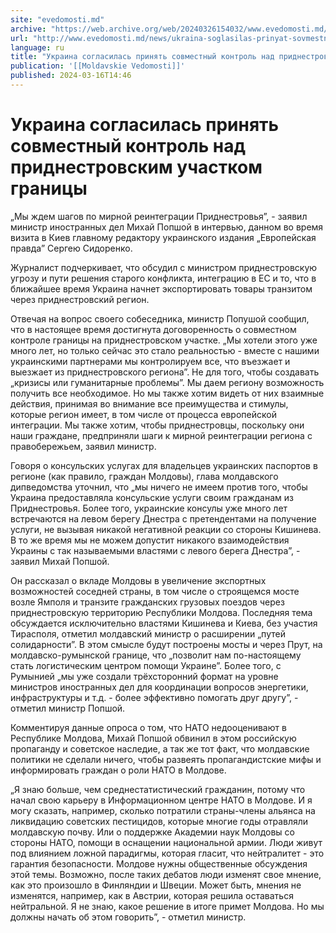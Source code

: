 ```yaml
---
site: "evedomosti.md"
archive: "https://web.archive.org/web/20240326154032/www.evedomosti.md/news/ukraina-soglasilas-prinyat-sovmestnyj-kontrol-nad-pridnestro"
url: "http://www.evedomosti.md/news/ukraina-soglasilas-prinyat-sovmestnyj-kontrol-nad-pridnestro"
language: ru
title: "Украина согласилась принять совместный контроль над приднестровским участком границы"
publication: '[[Moldavskie Vedomosti]]'
published: 2024-03-16T14:46
---
```


# Украина согласилась принять совместный контроль над приднестровским участком границы

„Мы ждем шагов по мирной реинтеграции Приднестровья”, - заявил министр иностранных дел Михай Попшой в интервью, данном во время визита в Киев главному редактору украинского издания „Европейская правда” Сергею Сидоренко.

Журналист подчеркивает, что обсудил с министром приднестровскую угрозу и пути решения старого конфликта, интеграцию в ЕС и то, что в ближайшее время Украина начнет экспортировать товары транзитом через приднестровский регион.

Отвечая на вопрос своего собеседника, министр Попушой сообщил, что в настоящее время достигнута договоренность о совместном контроле границы на приднестровском участке. „Мы хотели этого уже много лет, но только сейчас это стало реальностью - вместе с нашими украинскими партнерами мы контролируем все, что въезжает и выезжает из приднестровского региона”. Не для того, чтобы создавать „кризисы или гуманитарные проблемы”. Мы даем региону возможность получить все необходимое. Но мы также хотим видеть от них взаимные действия, принимая во внимание все преимущества и стимулы, которые регион имеет, в том числе от процесса европейской интеграции. Мы также хотим, чтобы приднестровцы, поскольку они наши граждане, предприняли шаги к мирной реинтеграции региона с правобережьем, заявил министр.

Говоря о консульских услугах для владельцев украинских паспортов в регионе (как правило, граждан Молдовы), глава молдавского дипведомства уточнил, что „мы ничего не имеем против того, чтобы Украина предоставляла консульские услуги своим гражданам из Приднестровья. Более того, украинские консулы уже много лет встречаются на левом берегу Днестра с претендентами на получение услуги, не вызывая никакой негативной реакции со стороны Кишинева. В то же время мы не можем допустит никакого взаимодействия Украины с так называемыми властями с левого берега Днестра”, - заявил Михай Попшой.

Он рассказал о вкладе Молдовы в увеличение экспортных возможностей соседней страны, в том числе о строящемся мосте возле Ямполя и транзите гражданских грузовых поездов через приднестровскую территорию Республики Молдова. Последняя тема обсуждается исключительно властями Кишинева и Киева, без участия Тирасполя, отметил молдавский министр о расширении „путей солидарности”. В этом смысле будут построены мосты и через Прут, на молдавско-румынской границе, что „позволит нам по-настоящему стать логистическим центром помощи Украине”. Более того, с Румынией „мы уже создали трёхсторонний формат на уровне министров иностранных дел для координации вопросов энергетики, инфраструктуры и т.д. - более эффективно помогать друг другу”, - отметил министр Попшой.

Комментируя данные опроса о том, что НАТО недооценивают в Республике Молдова, Михай Попшой обвинил в этом российскую пропаганду и советское наследие, а так же тот факт, что молдавские политики не сделали ничего, чтобы развеять пропагандистские мифы и информировать граждан о роли НАТО в Молдове.

„Я знаю больше, чем среднестатистический гражданин, потому что начал свою карьеру в Информационном центре НАТО в Молдове. И я могу сказать, например, сколько потратили страны-члены альянса на ликвидацию советских пестицидов, которые многие годы отравляли молдавскую почву. Или о поддержке Академии наук Молдовы со стороны НАТО, помощи в оснащении национальной армии. Люди живут под влиянием ложной парадигмы, которая гласит, что нейтралитет - это гарантия безопасности. Молдове нужны общественные обсуждения этой темы. Возможно, после таких дебатов люди изменят свое мнение, как это произошло в Финляндии и Швеции. Может быть, мнения не изменятся, например, как в Австрии, которая решила оставаться нейтральной. Я не знаю, какое решение в итоге примет Молдова. Но мы должны начать об этом говорить”, - отметил министр.